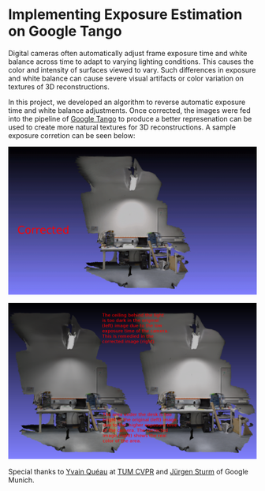 # Implementing Exposure Estimation on Google Tango

Digital cameras often automatically adjust frame exposure time and white balance across time to adapt to varying lighting conditions. This causes the color and intensity of surfaces viewed to vary. Such differences in exposure and white balance can cause severe visual artifacts or color variation on textures of 3D reconstructions. 

In this project, we developed an algorithm to reverse automatic exposure time and white balance adjustments. Once corrected, the images were fed into the pipeline of [Google Tango](https://get.google.com/tango/) to produce a better represenation can be used to create more natural textures for 3D reconstructions. A sample exposure corretion can be seen below:

![Animation showing the original and exposure corrected versions of a mesh](https://raw.githubusercontent.com/hesamrabeti/ExposureEstimationShowcase/master/spencer_room.gif)

![Image comparing the original and exposure corrected versions of a mesh](https://raw.githubusercontent.com/hesamrabeti/ExposureEstimationShowcase/master/spencer_room_comparison.png)


Special thanks to [Yvain Quéau](https://sites.google.com/view/yvainqueau) at [TUM CVPR](http://vision.in.tum.de/) and [Jürgen Sturm](http://jsturm.de/wp/) of Google Munich.
